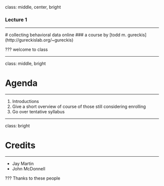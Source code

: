 class: middle, center, bright

### Lecture 1
<hr>
# collecting behavioral data online
### a course by [todd m. gureckis](http://gureckislab.org/~gureckis)

???
welcome to class

---
class:  middle, bright

# Agenda
<hr>

1. Introductions
1. Give a short overview of course of those still considering enrolling  
1. Go over tentative syllabus  


---
class:  bright

# Credits
<hr>

- Jay Martin
- John McDonnell

???
Thanks to these people
